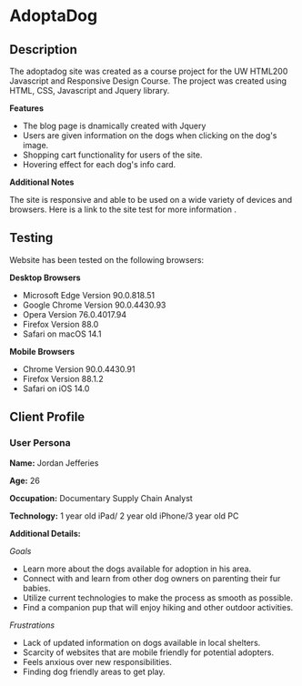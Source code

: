 


# AdoptaDog
## Description
The adoptadog site was created as a course project for the UW HTML200 Javascript and Responsive Design Course. The project was created using HTML, CSS, Javascript and Jquery library.

**Features**
* The blog page is dnamically created with Jquery
* Users are given information on the dogs when clicking on the dog's image.
* Shopping cart functionality for users of the site.
* Hovering effect for each dog's info card.

**Additional Notes**

The site is responsive and able to be used on a wide variety of devices and browsers. Here is a link to the site test for more information .

## Testing

Website has been tested on the following browsers:

**Desktop Browsers**
* Microsoft Edge Version 90.0.818.51
* Google Chrome Version 90.0.4430.93
* Opera Version 76.0.4017.94
* Firefox Version 88.0
* Safari on macOS 14.1

**Mobile Browsers**
* Chrome Version 90.0.4430.91
* Firefox Version 88.1.2
* Safari on iOS 14.0

## Client Profile

### User Persona

**Name:** Jordan Jefferies

**Age:** 26

**Occupation:** Documentary Supply Chain Analyst

**Technology:** 1 year old iPad/ 2 year old iPhone/3 year old PC

**Additional Details:**

*Goals*
- Learn more about the dogs available for adoption in his area.
- Connect with and learn from other dog owners on parenting their fur babies.
- Utilize current technologies to make the process as smooth as possible.
- Find a companion pup that will enjoy hiking and other outdoor activities.

*Frustrations*
- Lack of updated information on dogs available in local shelters.
- Scarcity of websites that are mobile friendly for potential adopters.
- Feels anxious over new responsibilities.
- Finding dog friendly areas to get play.
